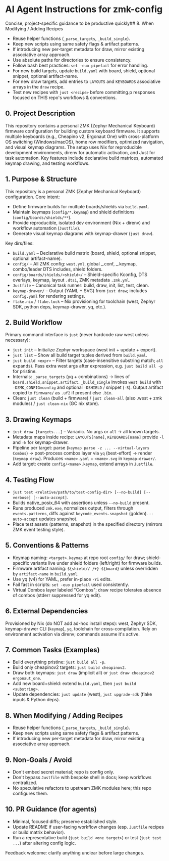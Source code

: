 # AI Agent Instructions for zmk-config

Concise, project-specific guidance to be productive quickly## 8. When Modifying
/ Adding Recipes

- Reuse helper functions (`_parse_targets`, `_build_single`).
- Keep new scripts using same safety flags & artifact patterns.
- If introducing new per-target metadata for draw, mirror existing associative
  array approach.
- Use absolute paths for directories to ensure consistency.
- Follow bash best practices: `set -euo pipefail` for error handling.
- For new build targets, update `build.yaml` with board, shield, optional
  snippet, optional artifact-name.
- For new draw targets, add entries to `LAYOUTS` and `KEYBOARDS` associative
  arrays in the `draw` recipe.
- Test new recipes with `just <recipe>` before committing.p responses focused on
  THIS repo's workflows & conventions.

## 0. Project Description

This repository contains a personal ZMK (Zephyr Mechanical Keyboard) firmware
configuration for building custom keyboard firmware. It supports multiple
keyboards (e.g., Cheapino v2, Ergonaut One) with cross-platform OS switching
(Windows/macOS), home row modifiers, optimized navigation, and visual keymap
diagrams. The setup uses Nix for reproducible development environments, direnv
for automatic activation, and Just for task automation. Key features include
declarative build matrices, automated keymap drawing, and testing workflows.

## 1. Purpose & Structure

This repository is a personal ZMK (Zephyr Mechanical Keyboard) configuration.
Core intent:

- Define firmware builds for multiple boards/shields via `build.yaml`.
- Maintain keymaps (`config/*.keymap`) and shield definitions
  (`config/boards/shields/**`).
- Provide reproducible, isolated dev environment (Nix + direnv) and workflow
  automation (`Justfile`).
- Generate visual keymap diagrams with keymap-drawer (`just draw`).

Key dirs/files:

- `build.yaml` – Declarative build matrix (board, shield, optional snippet,
  optional artifact-name).
- `config/` – All ZMK config: `west.yml`, global _.conf, _.keymap, combo/leader
  DTS includes, shield folders.
- `config/boards/shields/<shield>/` – Shield-specific Kconfig, DTS overlays,
  keymap, layout `.dtsi`, ZMK metadata `.zmk.yml`.
- `Justfile` – Canonical task runner: build, draw, init, list, test, clean.
- `keymap-drawer/` – Output (YAML + SVG) from `just draw`; includes
  `config.yaml` for rendering settings.
- `flake.nix` / `flake.lock` – Nix provisioning for toolchain (west, Zephyr SDK,
  python deps, keymap-drawer, yq, etc.).

## 2. Build Workflow

Primary command interface is `just` (never hardcode raw west unless necessary):

- `just init` – Initialize Zephyr workspace (west init + update + export).
- `just list` – Show all build target tuples derived from `build.yaml`.
- `just build <expr>` – Filter targets (case-insensitive substring match; `all`
  expands). Pass extra west args after expression, e.g. `just build all -p` for
  pristine.
- Internals: `_parse_targets` (yq + combinations) → lines of
  `board,shield,snippet,artifact`. `_build_single` invokes `west build` with
  `-DZMK_CONFIG=config` and optional `-DSHIELD` / snippet (`-S`). Output
  artifact copied to `firmware/` as `.uf2` if present else `.bin`.
- Clean: `just clean` (build + firmware) / `just clean-all` (also .west + zmk
  modules) / `just clean-nix` (GC nix store).

## 3. Drawing Keymaps

- `just draw [targets...]` – Variadic. No args or `all` → all known targets.
- Metadata maps inside recipe: `LAYOUTS[name]`, `KEYBOARDS[name]` provide `-l`
  and `-k` for keymap-drawer.
- Pipeline per target: parse (`keymap parse -z ... --virtual-layers Combos`) →
  post-process combos layer via `yq` (best-effort) → render (`keymap draw`).
  Produces `<name>.yaml` + `<name>.svg` in `keymap-drawer/`.
- Add target: create `config/<name>.keymap`, extend arrays in `Justfile`.

## 4. Testing Flow

- `just test <relative/path/to/test-config-dir> [--no-build] [--verbose] [--auto-accept]`.
- Builds native_posix_64 with assertions unless `--no-build` present.
- Runs produced `zmk.exe`, normalizes output, filters through `events.patterns`,
  diffs against `keycode_events.snapshot` (golden). `--auto-accept` updates
  snapshot.
- Place test assets (patterns, snapshot) in the specified directory (mirrors ZMK
  event testing style).

## 5. Conventions & Patterns

- Keymap naming: `<target>.keymap` at repo root `config/` for draw;
  shield-specific variants live under shield folders (left/right) for firmware
  builds.
- Firmware artifact naming: `${shield// /+}-${board}` unless overridden by
  `artifact-name` in `build.yaml`.
- Use yq (v4) for YAML, prefer in-place `-Yi` edits.
- Fail fast in scripts: `set -euo pipefail` used consistently.
- Virtual Combos layer labeled "Combos"; draw recipe tolerates absence of combos
  (stderr suppressed for yq edit).

## 6. External Dependencies

Provisioned by Nix (do NOT add ad-hoc install steps): west, Zephyr SDK,
keymap-drawer CLI (`keymap`), `yq`, toolchain for cross-compilation. Rely on
environment activation via direnv; commands assume it's active.

## 7. Common Tasks (Examples)

- Build everything pristine: `just build all -p`.
- Build only cheapinov2 targets: `just build cheapinov2`.
- Draw both keymaps: `just draw` (implicit all) or
  `just draw cheapinov2 ergonaut_one`.
- Add new board+shield: extend `build.yaml`, then `just build <substring>`.
- Update dependencies: `just update` (west), `just upgrade-sdk` (flake inputs &
  Python deps).

## 8. When Modifying / Adding Recipes

- Reuse helper functions (`_parse_targets`, `_build_single`).
- Keep new scripts using same safety flags & artifact patterns.
- If introducing new per-target metadata for draw, mirror existing associative
  array approach.

## 9. Non-Goals / Avoid

- Don't embed secret material; repo is config only.
- Don't bypass `Justfile` with bespoke shell in docs; keep workflows
  centralized.
- No speculative refactors to upstream ZMK modules here; this repo configures
  them.

## 10. PR Guidance (for agents)

- Minimal, focused diffs; preserve established style.
- Update README if user-facing workflow changes (esp. `Justfile` recipes or
  build matrix behavior).
- Run a representative build (`just build <one target>`) or test
  (`just test ...`) after altering config logic.

Feedback welcome: clarify anything unclear before large changes.
